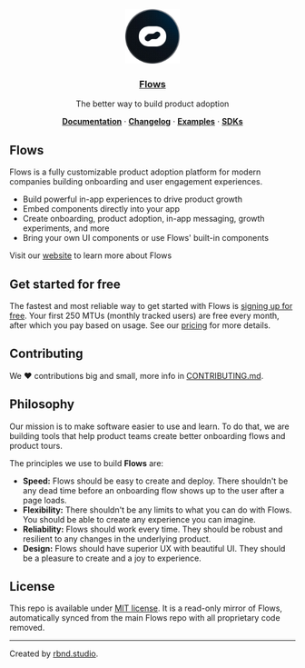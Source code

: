 <p align="center">
  <a href="https://flows.sh">
    <img src="./docs/avatar.png" height="96">
    <h3 align="center">Flows</h3>
  </a>
</p>

<p align="center">
  The better way to build product adoption
</p>

<p align="center">
  <a href="https://flows.sh/docs"><strong>Documentation</strong></a> ·
  <a href="https://flows.sh/changelog"><strong>Changelog</strong></a> ·
  <a href="https://flows.sh/examples"><strong>Examples</strong></a> ·
  <a href="https://flows.sh/docs/sdk-overview"><strong>SDKs</strong></a>
</p>

## Flows

Flows is a fully customizable product adoption platform for modern companies building onboarding and user engagement experiences.

- Build powerful in-app experiences to drive product growth
- Embed components directly into your app
- Create onboarding, product adoption, in-app messaging, growth experiments, and more
- Bring your own UI components or use Flows' built-in components

Visit our [website](https://flows.sh) to learn more about Flows

## Get started for free

The fastest and most reliable way to get started with Flows is [signing up for free](https://app.flows.sh/signup). Your first 250 MTUs (monthly tracked users) are free every month, after which you pay based on usage. See our [pricing](https://flows.sh/pricing) for more details.

## Contributing

We ❤️ contributions big and small, more info in [CONTRIBUTING.md](/CONTRIBUTING.md).

## Philosophy

Our mission is to make software easier to use and learn. To do that, we are building tools that help product teams create better onboarding flows and product tours.

The principles we use to build **Flows** are:

- **Speed:** Flows should be easy to create and deploy. There shouldn't be any dead time before an onboarding flow shows up to the user after a page loads.
- **Flexibility:** There shouldn't be any limits to what you can do with Flows. You should be able to create any experience you can imagine.
- **Reliability:** Flows should work every time. They should be robust and resilient to any changes in the underlying product.
- **Design:** Flows should have superior UX with beautiful UI. They should be a pleasure to create and a joy to experience.

## License

This repo is available under [MIT license](/LICENSE.md). It is a read-only mirror of Flows, automatically synced from the main Flows repo with all proprietary code removed.

---

Created by [rbnd.studio](https://rbnd.studio/).
